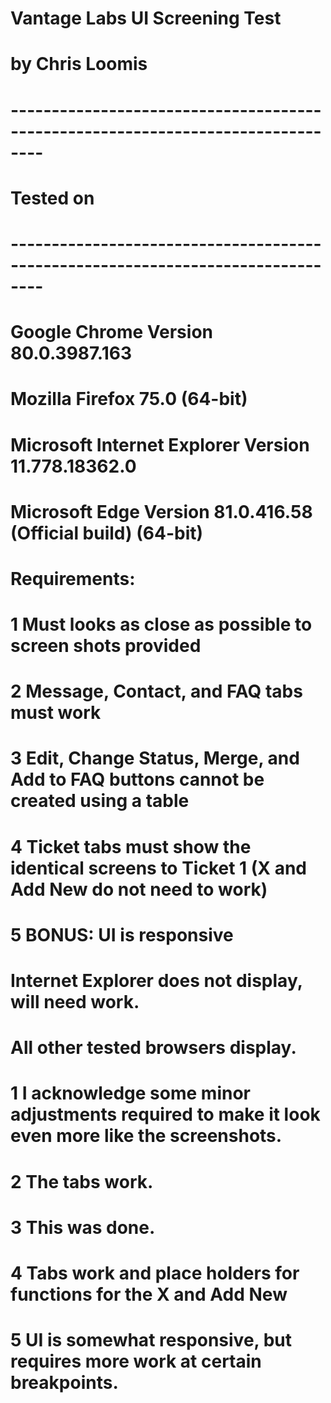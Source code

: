 # Vantage Labs UI Screening Test
# by Chris Loomis
# --------------------------------------------------------------------------------

# Tested on 
# --------------------------------------------------------------------------------
# Google Chrome Version 80.0.3987.163
# Mozilla Firefox 75.0 (64-bit)
# Microsoft Internet Explorer Version 11.778.18362.0
# Microsoft Edge Version 81.0.416.58 (Official build) (64-bit)

# Requirements:
#     1 Must looks as close as possible to screen shots provided
#     2 Message, Contact, and FAQ tabs must work
#     3 Edit, Change Status, Merge, and Add to FAQ buttons cannot be created using a table
#     4 Ticket tabs must show the identical screens to Ticket 1 (X and Add New do not need to work)
#     5 BONUS: UI is responsive

# Internet Explorer does not display, will need work.
# All other tested browsers display.

# 1 I acknowledge some minor adjustments required to make it look even more like the screenshots.

# 2 The tabs work.

# 3 This was done.

# 4 Tabs work and place holders for functions for the X and Add New

# 5 UI is somewhat responsive, but requires more work at certain breakpoints.